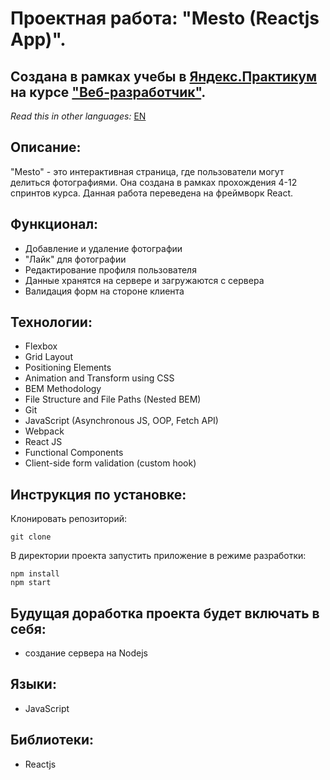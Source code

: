 # Проектная работа: "Mesto (Reactjs App)".

## Создана в рамках учебы в [Яндекс.Практикум](https://praktikum.yandex.ru/) на курсе ["Веб-разработчик"](https://praktikum.yandex.ru/web/).

*Read this in other languages:* [EN](https://github.com/SevaMarkov88/mesto-react-auth/blob/main/README.EN.md)

## Описание:

"Mesto" - это интерактивная страница, где пользователи могут делиться фотографиями. Она создана в рамках прохождения 4-12 спринтов курса. Данная работа переведена на фреймворк React.

## Функционал:

* Добавление и удаление фотографии
* "Лайк" для фотографии
* Редактирование профиля пользователя
* Данные хранятся на сервере и загружаются с сервера
* Валидация форм на стороне клиента

## Технологии:

* Flexbox
* Grid Layout
* Positioning Elements
* Animation and Transform using CSS
* BEM Methodology
* File Structure and File Paths (Nested BEM)
* Git
* JavaScript (Asynchronous JS, OOP, Fetch API)
* Webpack
* React JS
* Functional Components
* Client-side form validation (custom hook)

## Инструкция по установке:

Клонировать репозиторий:

`
git clone 
`

В директории проекта запустить приложение в режиме разработки:

```
npm install
npm start
```

## Будущая доработка проекта будет включать в себя:

* создание сервера на Nodejs

## Языки:

* JavaScript

## Библиотеки:

* Reactjs

